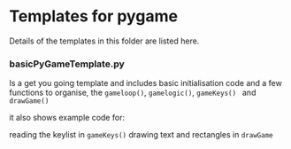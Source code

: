# Templates for pygame

Details of the templates in this folder are listed here.

### basicPyGameTemplate.py

Is a get you going template and includes basic initialisation code and a few functions to organise, the ` gameloop() `, ` gamelogic() `, `gameKeys() ` and ` drawGame() `

it also shows example code for:

reading the keylist in ` gameKeys() `
drawing text and rectangles in ` drawGame `

